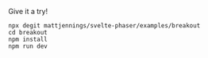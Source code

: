 Give it a try!

```shell
npx degit mattjennings/svelte-phaser/examples/breakout
cd breakout
npm install
npm run dev
```
